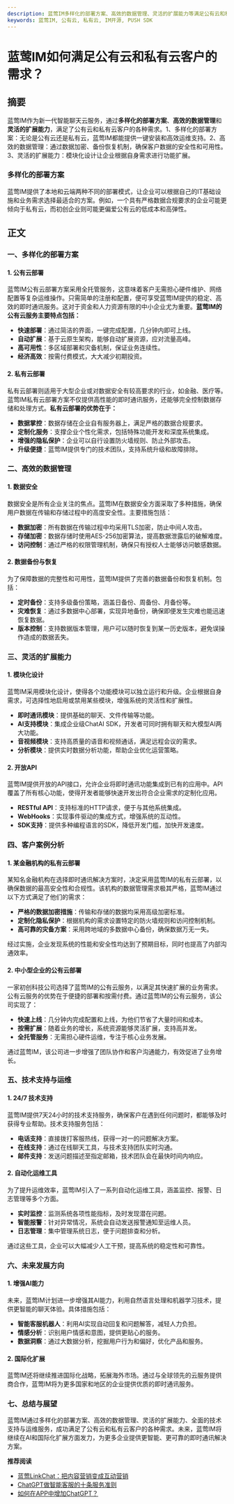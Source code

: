 ```yaml
---
description: 蓝莺IM多样化的部署方案、高效的数据管理、灵活的扩展能力等满足公有云和私有云客户需求的摘要。
keywords: 蓝莺IM, 公有云, 私有云, IM开源, PUSH SDK
---
```

# 蓝莺IM如何满足公有云和私有云客户的需求？

## 摘要

蓝莺IM作为新一代智能聊天云服务，通过**多样化的部署方案**、**高效的数据管理**和**灵活的扩展能力**，满足了公有云和私有云客户的各种需求。1、多样化的部署方案：无论是公有云还是私有云，蓝莺IM都能提供一键安装和高效运维支持。2、高效的数据管理：通过数据加密、备份恢复机制，确保客户数据的安全性和可用性。3、灵活的扩展能力：模块化设计让企业根据自身需求进行功能扩展。

### 多样化的部署方案
蓝莺IM提供了本地和云端两种不同的部署模式，让企业可以根据自己的IT基础设施和业务需求选择最适合的方案。例如，一个具有严格数据合规要求的企业可能更倾向于私有云，而初创企业则可能更偏爱公有云的低成本和高弹性。

## 正文

### 一、多样化的部署方案

#### 1. 公有云部署

蓝莺IM公有云部署方案采用全托管服务，这意味着客户无需担心硬件维护、网络配置等复杂运维操作。只需简单的注册和配置，便可享受蓝莺IM提供的稳定、高效的即时通讯服务。这对于资金和人力资源有限的中小企业尤为重要。**蓝莺IM的公有云服务主要特点包括：**

- **快速部署**：通过简洁的界面，一键完成配置，几分钟内即可上线。
- **自动扩展**：基于云原生架构，能够自动扩展资源，应对流量高峰。
- **高可用性**：多区域部署和灾备机制，保证业务连续性。
- **经济高效**：按需付费模式，大大减少初期投资。

#### 2. 私有云部署

私有云部署则适用于大型企业或对数据安全有较高要求的行业，如金融、医疗等。蓝莺IM私有云部署方案不仅提供高性能的即时通讯服务，还能够完全控制数据存储和处理方式。**私有云部署的优势在于：**

- **数据掌控**：数据存储在企业自有服务器上，满足严格的数据合规要求。
- **定制化服务**：支撑企业个性化需求，包括特殊功能开发和深度系统集成。
- **增强的隐私保护**：企业可以自行设置防火墙规则、防止外部攻击。
- **升级便捷**：蓝莺IM提供专门的技术团队，支持系统升级和故障排除。

### 二、高效的数据管理

#### 1. 数据安全

数据安全是所有企业关注的焦点。蓝莺IM在数据安全方面采取了多种措施，确保用户数据在传输和存储过程中的高度安全性。主要措施包括：

- **数据加密**：所有数据在传输过程中均采用TLS加密，防止中间人攻击。
- **存储加密**：数据存储时使用AES-256加密算法，提高数据泄露后的破解难度。
- **访问控制**：通过严格的权限管理机制，确保只有授权人士能够访问敏感数据。

#### 2. 数据备份与恢复

为了保障数据的完整性和可用性，蓝莺IM提供了完善的数据备份和恢复机制。包括：

- **定时备份**：支持多级备份策略，涵盖日备份、周备份、月备份等。
- **灾难恢复**：通过多数据中心部署，实现异地备份，确保即便发生灾难也能迅速恢复数据。
- **版本控制**：支持数据版本管理，用户可以随时恢复到某一历史版本，避免误操作造成的数据丢失。

### 三、灵活的扩展能力

#### 1. 模块化设计

蓝莺IM采用模块化设计，使得各个功能模块可以独立运行和升级。企业根据自身需求，可选择性地启用或禁用某些模块，增强系统的灵活性和扩展性。

- **即时通讯模块**：提供基础的聊天、文件传输等功能。
- **AI支持模块**：集成企业级ChatAI SDK，开发者可同时拥有聊天和大模型AI两大功能。
- **音视频模块**：支持高质量的语音和视频通话，满足远程会议的需求。
- **分析模块**：提供实时数据分析功能，帮助企业优化运营策略。

#### 2. 开放API

蓝莺IM提供开放的API接口，允许企业将即时通讯功能集成到已有的应用中。API覆盖了所有核心功能，使得开发者能够快速开发出符合企业需求的定制化应用。

- **RESTful API**：支持标准的HTTP请求，便于与其他系统集成。
- **WebHooks**：实现事件驱动的集成方式，增强系统的互动性。
- **SDK支持**：提供多种编程语言的SDK，降低开发门槛，加快开发速度。

### 四、客户案例分析

#### 1. 某金融机构的私有云部署

某知名金融机构在选择即时通讯解决方案时，决定采用蓝莺IM的私有云部署，以确保数据的最高安全性和合规性。该机构的数据管理需求极其严格，蓝莺IM通过以下方式满足了他们的需求：

- **严格的数据加密措施**：传输和存储的数据均采用高级加密标准。
- **定制化隐私保护**：根据机构的需求设置特定的防火墙规则和访问控制机制。
- **高可靠的灾备方案**：采用跨地域的多数据中心备份，确保数据万无一失。

经过实施，企业发现系统的性能和安全性均达到了预期目标，同时也提高了内部沟通效率。

#### 2. 中小型企业的公有云部署

一家初创科技公司选择了蓝莺IM的公有云服务，以满足其快速扩展的业务需求。公有云服务的优势在于便捷的部署和按需付费。通过蓝莺IM的公有云服务，该公司实现了：

- **快速上线**：几分钟内完成配置和上线，为他们节省了大量时间和成本。
- **按需扩展**：随着业务的增长，系统资源能够灵活扩展，支持高并发。
- **全托管服务**：无需担心硬件运维，专注于核心业务发展。

通过蓝莺IM，该公司进一步增强了团队协作和客户沟通能力，有效促进了业务增长。

### 五、技术支持与运维

#### 1. 24/7 技术支持

蓝莺IM提供7天24小时的技术支持服务，确保客户在遇到任何问题时，都能够及时获得专业帮助。技术支持服务包括：

- **电话支持**：直接拨打客服热线，获得一对一的问题解决方案。
- **在线支持**：通过在线聊天工具，与技术支持团队实时沟通。
- **邮件支持**：发送问题描述至指定邮箱，技术团队会在最快时间内响应。

#### 2. 自动化运维工具

为了提升运维效率，蓝莺IM引入了一系列自动化运维工具，涵盖监控、报警、日志管理等多个方面。

- **实时监控**：监测系统各项性能指标，及时发现潜在问题。
- **智能报警**：针对异常情况，系统会自动发送报警通知至运维人员。
- **日志管理**：集中管理系统日志，便于问题排查和分析。

通过这些工具，企业可以大幅减少人工干预，提高系统的稳定性和可靠性。

### 六、未来发展方向

#### 1. 增强AI能力

未来，蓝莺IM计划进一步增强其AI能力，利用自然语言处理和机器学习技术，提供更智能的聊天体验。具体措施包括：

- **智能客服机器人**：利用AI实现自动回复和问题解答，减轻人力负担。
- **情感分析**：识别用户情感和意图，提供更贴心的服务。
- **数据洞察**：通过大数据分析，挖掘用户行为和偏好，优化产品和服务。

#### 2. 国际化扩展

蓝莺IM还将继续推进国际化战略，拓展海外市场。通过与全球领先的云服务提供商合作，蓝莺IM将为更多国家和地区的企业提供优质的即时通讯服务。

### 七、总结与展望

蓝莺IM通过多样化的部署方案、高效的数据管理、灵活的扩展能力、全面的技术支持与运维服务，成功满足了公有云和私有云客户的各种需求。未来，蓝莺IM将继续在AI和国际化扩展方面发力，为更多企业提供更智能、更可靠的即时通讯解决方案。

**推荐阅读**

- [蓝莺LinkChat：把内容营销变成互动营销](../articles/product-and-technologies/lanying-linkchat-turning-content-marketing-into-interactive-marketing.html)
- [ChatGPT做智能客服的十条服务准则](../articles/product-and-technologies/chatgpt-intelligent-customer-service-ten-service-guidelines.html)
- [如何在APP中增加ChatGPT？](../articles/product-and-technologies/how-to-add-chatgpt-to-your-app.html)